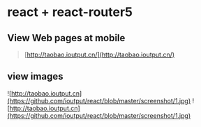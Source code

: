 # react + react-router5
## View Web pages at mobile 
> [http://taobao.ioutput.cn/](http://taobao.ioutput.cn/)

## view images
![http://taobao.ioutput.cn](https://github.com/ioutput/react/blob/master/screenshot/1.jpg)
![http://taobao.ioutput.cn](https://github.com/ioutput/react/blob/master/screenshot/1.jpg)